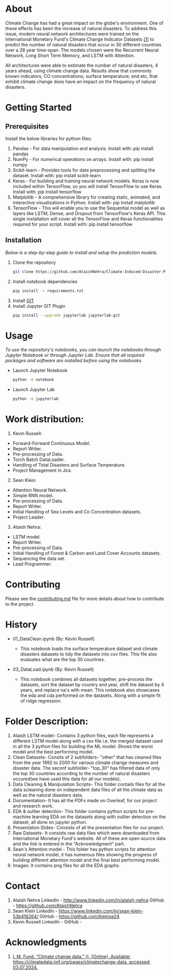 # About

Climate Change has had a great impact on the globe's environment. One of these effects has been the increase of natural disasters. To address this issue, modern neural network architectures were trained on the International Monetary Fund's Climate Change Indicator Datasets [\[1\]](#Acknowledgments) to predict the number of natural disasters that occur in 30 different countries over a 28 year time-span. The models chosen were the Recurrent Neural Network, Long Short Term Memory, and LSTM with Attention.

All architectures were able to estimate the number of natural disasters, 4 years ahead, using climate change data. Results show that commonly known indicators, CO concentrations; surface temperature; end etc, that exhibit climate change does have an impact on the frequency of natural disasters.

# Getting Started

## Prerequisites
Install the below libraries for python files:
1. Pandas - For data manipulation and analysis.
Install with: pip install pandas
2. NumPy - For numerical operations on arrays.
Install with: pip install numpy
3. Scikit-learn - Provides tools for data preprocessing and splitting the dataset.
Install with: pip install scikit-learn
4. Keras - For building and training neural network models. Keras is now included within TensorFlow, so you will install TensorFlow to use Keras.
Install with: pip install tensorflow
5. Matplotlib - A comprehensive library for creating static, animated, and interactive visualizations in Python. Install with: pip install matplotlib
6. TensorFlow - This will enable you to use the Sequential model as well as layers like LSTM, Dense, and Dropout from TensorFlow's Keras API. This single installation will cover all the TensorFlow and Keras functionalities required for your script. Install with: pip install tensorflow
## Installation

_Below is a step-by-step guide to install and setup the prediction models._

1. Clone the repository
   ```sh
   git clone https://github.com/AtaishNehra/Climate-Induced-Disaster-Predictor.git
   ```
2. Install notebook dependencies
   ```sh
   pip install -r requirements.txt
   ```
3. Install [GIT](https://git-scm.com/downloads)
4. Install Jupyter GIT Plugin
   ```sh
   pip install --upgrade jupyterlab jupyterlab-git
   ```

# Usage

_To use the repository's notebooks, you can launch the notebooks through Jupyter Notebook or through Jupyter Lab. Ensure that all required packages and software are installed before using the notebooks._

* Launch Jupyter Notebook
   ```sh
   python -m notebook
   ```
* Launch Jupyter Lab
   ```sh
   python -m jupyterlab
   ```

# Work distribution: 
1. Kevin Russell:
- Forward-Forward Continuous Model.
- Report Writer.
- Pre-processing of Data.
- Torch Batch DataLoader.
- Handling of Total Disasters and Surface Temperature.
- Project Management in Jira.
2. Sean Klein:
- Attention Neural Network.
- Simple RNN model.
- Pre-processing of Data.
- Report Writer.
- Initial Handling of Sea Levels and Co Concentration datasets.
- Project Leader.
3. Ataish Nehra:
- LSTM model.
- Report Writer.
- Pre-processing of Data.
- Initial Handling of Forest & Carbon  and Land Cover Accounts datasets.
- Sequencing the data set.
- Lead Programmer.


# Contributing

Please see the [contributing.md](CONTRIBUTING.md) file for more details about how to contribute to the project.

# History

* 01_DataClean.ipynb (By: Kevin Russell)
	* This notebook loads the surface temperature dataset and climate disasters datasets to tidy the datasets into csv files. This file also evaluates what are the top 30 countries.

* 03_DataLoad.ipynb (By: Kevin Russell)
	* This notebook combines all datasets together, pre-process the datasets, sort the dataset by country and year, shift the dataset by 4 years, and replace na's with mean. This notebook also showcases the eda and cda performed on the datasets. Along with a simple fit of ridge regression.

# Folder Description:
1. Ataish LSTM model- Contains 3 python files, each file represents a different LSTM model along with a csv file i.e. the merged dataset used in all the 3 python files for building the ML model. Shows the worst model and the best performing model.
2. Clean Datasets- Consits of 2 subfolders- "other" that has cleaned files from the year 1992 to 2000 for various climate change measures and disaster data. The seconf subfolder- "top_30" has filtered data of only the top 30 countries according to the number of natural disasters occured(we have used this data for all our models).
3. Data Cleaning & Manipulation Scripts- This folder contails files for all the data scleaning done on independent data files of all the climate data as well as the natural disasters data.
4. Documentation- It has all the PDFs made on Overleaf, for our project and research work.
5. EDA & outlier detection- This folder contains python scripts for pre-machine learning EDA on the datasets along with outlier detection on the dataset, all done on jupyter python.
6. Presentation Slides- Consists of all the presentation files for our project.
7. Raw Datasets- It consists raw data files which were downloaded from International Monetary Fund's website. All of these are open source data and the link is entered in the "Acknowledgment" part.
8. Sean's Attention model - This folder has python scripts for attention neural network model, it has numerous files showing the progress of building different attention model and the final best performing model.
9. Images: It contains png files for all the EDA graphs.
# Contact
1. Ataish Nehra
   LinkedIn - http://www.linkedin.com/in/ataish-nehra
   GitHub - https://github.com/AtaishNehra
2. Sean Klein
   LinkedIn - https://www.linkedin.com/in/sean-klein-53b416264/
   GitHub - https://github.com/kleinse24
3. Kevin Russell
   LinkedIn - 
   GitHub - 
# Acknowledgments

1. [I. M. Fund. “Climate change data.” (), \[Online\]. Available: https://climatedata.imf.org/pages/climatechange-data. accessed: 03.07.2024.](https://climatedata.imf.org/pages/climatechange-data)
